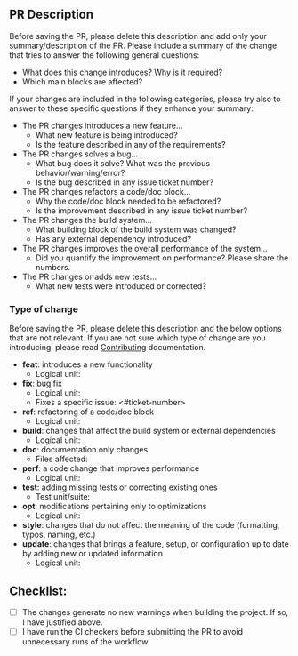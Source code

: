 ## PR Description

Before saving the PR, please delete this description and add only your summary/description of the PR.
Please include a summary of the change that tries to answer the following general questions:
- What does this change introduces? Why is it required?
- Which main blocks are affected?

If your changes are included in the following categories, please try also to answer to these specific questions if they enhance your summary:
- The PR changes introduces a new feature...
  - What new feature is being introduced?
  - Is the feature described in any of the requirements?
- The PR changes solves a bug...
  - What bug does it solve? What was the previous behavior/warning/error?
  - Is the bug described in any issue ticket number?
- The PR changes refactors a code/doc block...
  - Why the code/doc block needed to be refactored?
  - Is the improvement described in any issue ticket number?
- The PR changes the build system...
  - What building block of the build system was changed?
  - Has any external dependency introduced?
- The PR changes improves the overall performance of the system...
  - Did you quantify the improvement on performance? Please share the numbers.
- The PR changes or adds new tests...
  - What new tests were introduced or corrected?

### Type of change

Before saving the PR, please delete this description and the below options that are not relevant.
If you are not sure which type of change are you introducing, please read [Contributing](https://github.com/bao-project/bao-docs/blob/main/source/development/contributing.rst) documentation.

- **feat**: introduces a new functionality
  - Logical unit: <name>
- **fix**: bug fix
  - Logical unit: <name>
  - Fixes a specific issue: <#ticket-number>
- **ref**: refactoring of a code/doc block
  - Logical unit: <name>
- **build**: changes that affect the build system or external dependencies
  - Logical unit: <name>
- **doc**: documentation only changes
  - Files affected: <name>
- **perf**: a code change that improves performance
  - Logical unit: <name>
- **test**: adding missing tests or correcting existing ones
  - Test unit/suite: <name>
- **opt**: modifications pertaining only to optimizations
  - Logical unit: <name>
- **style**: changes that do not affect the meaning of the code (formatting, typos, naming, etc.)
- **update**: changes that brings a feature, setup, or configuration up to date by adding new or updated information
  - Logical unit: <name>

## Checklist:

- [ ] The changes generate no new warnings when building the project. If so, I have justified above.
- [ ] I have run the CI checkers before submitting the PR to avoid unnecessary runs of the workflow.
